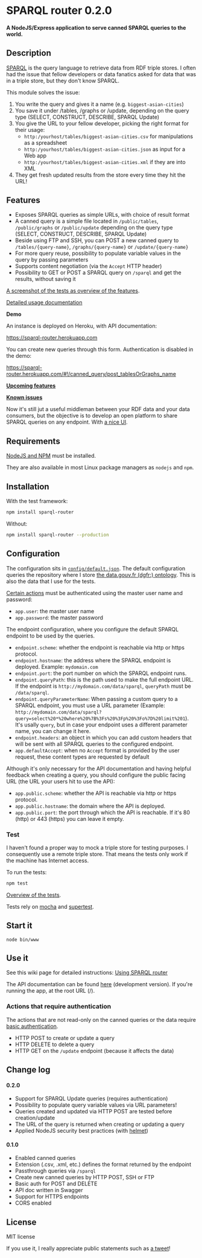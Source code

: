 # SPARQL router 0.2.0

#### A NodeJS/Express application to serve canned SPARQL queries to the world.

## Description

[SPARQL](https://en.wikipedia.org/wiki/SPARQL) is the query language to retrieve data from RDF triple stores. I often had the issue that fellow developers or data fanatics asked for data that was in a triple store, but they don't know SPARQL.

This module solves the issue:

1. You write the query and gives it a name (e.g. `biggest-asian-cities`)
2. You save it under /tables, /graphs or /update, depending on the query type (SELECT, CONSTRUCT, DESCRIBE, SPARQL Update)
3. You give the URL to your fellow developer, picking the right format for their usage:
	- `http:/yourhost/tables/biggest-asian-cities.csv` for manipulations as a spreadsheet
	- `http:/yourhost/tables/biggest-asian-cities.json` as input for a Web app
	- `http:/yourhost/tables/biggest-asian-cities.xml` if they are into XML
4. They get fresh updated results from the store every time they hit the URL!

## Features

- Exposes SPARQL queries as simple URLs, with choice of result format
- A canned query is a simple file located in `/public/tables`, `/public/graphs` or `/public/update` depending on the query type (SELECT, CONSTRUCT, DESCRIBE, SPARQL Update)
- Beside using FTP and SSH, you can POST a new canned query to `/tables/{query-name}`, `/graphs/{query-name}` or `/update/{query-name}`
- For more query reuse, possibility to populate variable values in the query by passing parameters
- Supports content negotiation (via the `Accept` HTTP header)
- Possibility to GET or POST a SPARQL query on `/sparql` and get the results, without saving it

[A screenshot of the tests as overview of the features](test/tests.png).

[Detailed usage documentation](https://github.com/ColinMaudry/sparql-router/wiki/Using-SPARQL-router)

**Demo**

An instance is deployed on Heroku, with API documentation:

https://sparql-router.herokuapp.com

You can create new queries through this form. Authentication is disabled in the demo:

https://sparql-router.herokuapp.com/#!/canned_query/post_tablesOrGraphs_name

**[Upcoming features](https://github.com/ColinMaudry/sparql-router/issues?q=is%3Aissue+is%3Aopen+-label%3Abug)**

**[Known issues](https://github.com/ColinMaudry/sparql-router/issues?q=is%3Aissue+is%3Aopen+label%3Abug)**

Now it's still jut a useful middleman between your RDF data and your data consumers, but the objective is to develop an open platform to share SPARQL queries on any endpoint. With [a nice UI](https://github.com/ColinMaudry/sparql-router-ui).

## Requirements

[NodeJS and NPM](https://nodejs.org/en/download/stable/) must be installed.

They are also available in most Linux package managers as `nodejs` and `npm`.

## Installation

With the test framework:

```bash
npm install sparql-router 
```

Without:
```bash
npm install sparql-router --production
```

## Configuration

The configuration sits in [`config/default.json`](config/default.json). The default configuration queries the repository where I store [the data.gouv.fr (dgfr:) ontology](https://github.com/ColinMaudry/datagouvfr-rdf/blob/master/ontology/dgfr.ttl). This is also the data that I use for the tests.

[Certain actions](#actions-that-require-authentication) must be authenticated using the master user name and password:

- `app.user`: the master user name
- `app.password`: the master password

The endpoint configuration, where you configure the default SPARQL endpoint to be used by the queries.

- `endpoint.scheme`: whether the endpoint is reachable via http or https protocol.
- `endpoint.hostname`: the address where the SPARQL endpoint is deployed. Example: `mydomain.com`
- `endpoint.port`: the port number on which the SPARQL endpoint runs. 
- `endpoint.queryPath`: this is the path used to make the full endpoint URL.
If the endpoint is `http://mydomain.com/data/sparql`, `queryPath` must be `/data/sparql`.
- `endpoint.queryParameterName`: When passing a custom query to a SPARQL endpoint, you must use a URL parameter (Example: `http://mydomain.com/data/sparql?query=select%20*%20where%20%7B%3Fs%20%3Fp%20%3Fo%7D%20limit%201`). It's usally `query`, but in case your endpoint uses a different parameter name, you can change it here. 
- `endpoint.headers`: an object in which you can add custom headers that will be sent with all SPARQL queries to the configured endpoint.
- `app.defaultAccept`: when no `Accept` format is provided by the user request, these content types are requested by default

Although it's only necessary for the API documentation and having helpful feedback when creating a query, you should configure the public facing URL (the URL your users hit to use the API):

- `app.public.scheme`: whether the API is reachable via http or https protocol.
- `app.public.hostname`: the domain where the API is deployed.
- `app.public.port`: the port through which the API is reachable. If it's 80 (http) or 443 (https) you can leave it empty.

### Test

I haven't found a proper way to mock a triple store for testing purposes. I consequently use a remote triple store. That means the tests only work if the machine has Internet access.

To run the tests:

```bash
npm test
```

[Overview of the tests](test/tests.png).

Tests rely on [mocha](http://mochajs.org/) and 
[supertest](https://www.npmjs.com/package/supertest).

## Start it

```
node bin/www
```

## Use it

See this wiki page for detailed instructions: [Using SPARQL router](https://github.com/ColinMaudry/sparql-router/wiki/Using-SPARQL-router)

The API documentation can be found [here](http://sparql-router.herokuapp.com/) (development version). If you're running the app, at the root URL (/).

### Actions that require authentication

The actions that are not read-only on the canned queries or the data require [basic authentication](https://en.wikipedia.org/wiki/Basic_access_authentication).

- HTTP POST to create or update a query
- HTTP DELETE to delete a query
- HTTP GET  on the `/update` endpoint (because it affects the data)

## Change log

#### 0.2.0

- Support for SPARQL Update queries (requires authentication)
- Possibility to populate query variable values via URL parameters!
- Queries created and updated via HTTP POST are tested before creation/update
- The URL of the query is returned when creating or updating a query
- Applied NodeJS security best practices (with [helmet](https://www.npmjs.com/package/helmet))

#### 0.1.0

- Enabled canned queries
- Extension (.csv, .xml, etc.) defines the format returned by the endpoint
- Passthrough queries via `/sparql`
- Create new canned queries by HTTP POST, SSH or FTP
- Basic auth for POST and DELETE
- API doc written in Swagger
- Support for HTTPS endpoints
- CORS enabled

## License

MIT license

If you use it, I really appreciate public statements such as [a tweet](https://twitter.com/intent/tweet?text=Wow%2C%20thanks%20%40CMaudry%20for%20making%20SPARQL%20router!%20https%3A%2F%2Fgithub.com%2FColinMaudry%2Fsparql-router%20%23SPARQL)!
